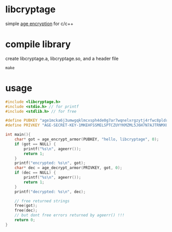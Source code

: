 
# libcryptage

simple [age encryption](https://age-encryption.org/) for c/c++

# compile library

create libcryptage.a, libcryptage.so, and a header file

```
make
```

# usage

```c
#include <libcryptage.h>
#include <stdio.h> // for printf
#include <stdlib.h> // for free

#define PUBKEY "age1mcka6j3umwgqklmcxsph4de0g7ar7wqnelxrgzytj4rfwc8pldrs3nu3qx"
#define PRIVKEY "AGE-SECRET-KEY-1MKEHFSSMELSPTCZUYYKMZML5J6H7N7AJTRNMXQXQ60D8MHFLM37S0DR2KJ"

int main(){
    char* got = age_encrypt_armor(PUBKEY, "hello, libcryptage", 0);
    if (got == NULL) {
        printf("%s\n", ageerr());
        return 1;
    }
    printf("encrypted: %s\n", got);
    char* dec = age_decrypt_armor(PRIVKEY, got, 0);
    if (dec == NULL) {
        printf("%s\n", ageerr());
        return 1;
    }
    printf("decrypted: %s\n", dec);

    // free returned strings
    free(got);
    free(dec);
    // but dont free errors returned by ageerr() !!!
    return 0;
}

```

